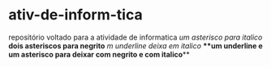 # ativ-de-inform-tica
repositório  voltado para a atividade de informatica
*um asterisco para italico*
**dois asteriscos para negrito**
_m underline deixa em italico_
__**um  underline e um asterisco para deixar com negrito e com italico__**

